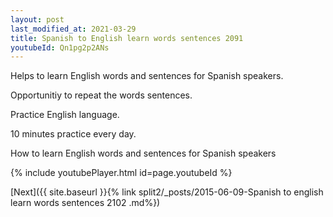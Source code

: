 ```yaml
---
layout: post
last_modified_at: 2021-03-29
title: Spanish to English learn words sentences 2091 
youtubeId: Qn1pg2p2ANs
---
```

 
 
Helps to learn English words and sentences for Spanish speakers.

Opportunitiy to repeat the words sentences. 

Practice English language. 
 
10 minutes practice every day. 
 
How to learn English words and sentences for Spanish speakers 
 
{% include youtubePlayer.html id=page.youtubeId %}
 
 
[Next]({{ site.baseurl }}{% link  split2/_posts/2015-06-09-Spanish to english learn words sentences 2102 .md%})
 
